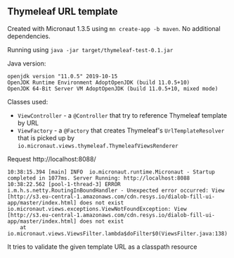 ## Thymeleaf URL template

Created with Micronaut 1.3.5 using `mn create-app -b maven`. No additional dependencies.

Running using `java -jar target/thymeleaf-test-0.1.jar`

Java version:
```
openjdk version "11.0.5" 2019-10-15
OpenJDK Runtime Environment AdoptOpenJDK (build 11.0.5+10)
OpenJDK 64-Bit Server VM AdoptOpenJDK (build 11.0.5+10, mixed mode)
```

Classes used:
* `ViewController` - a `@Controller` that try to reference Thymeleaf template by URL
* `ViewFactory` - a `@Factory` that creates Thymeleaf's `UrlTemplateResolver` that is picked up by `io.micronaut.views.thymeleaf.ThymeleafViewsRenderer`

Request http://localhost:8088/

```
10:38:15.394 [main] INFO  io.micronaut.runtime.Micronaut - Startup completed in 1077ms. Server Running: http://localhost:8088
10:38:22.562 [pool-1-thread-3] ERROR i.m.h.s.netty.RoutingInBoundHandler - Unexpected error occurred: View [http://s3.eu-central-1.amazonaws.com/cdn.resys.io/dialob-fill-ui-app/master/index.html] does not exist
io.micronaut.views.exceptions.ViewNotFoundException: View [http://s3.eu-central-1.amazonaws.com/cdn.resys.io/dialob-fill-ui-app/master/index.html] does not exist
	at io.micronaut.views.ViewsFilter.lambda$doFilter$0(ViewsFilter.java:138)
```

It tries to validate the given template URL as a classpath resource